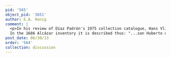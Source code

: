 ```yaml
---
pid: '565'
object_pid: '3651'
author: E.A. Honig
comment: |
  <p>In his review of Díaz Padrón's 1975 collection catalogue, Hans Vlieghe said that he did not see Rubens's hand here and that the now-destroyed version once in Berlin was much better (Art Bulletin, December 1979). Others had also formerly suggested that Jan had painted the whole thing. More recently it has been consistently accepted as a genuine Rubens/Brueghel collaboration.<br />
  In the 1686 Alcázar inventory it is described thus: "...san Huberto de mano de Rubens, el país ciervo y caballos de mano de Bruxel."</p>
post_date: 06/30/13
order: '564'
collection: discussion
---
```

